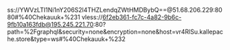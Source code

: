 ss://YWVzLTI1Ni1nY206S2l4THZLendqZWtHMDBybQ==@51.68.206.229:8080#%40Chekauuk+%231
vless://6f2eb361-fc7c-4a82-9b6c-9fb10a163fdb@195.245.221.70:80?path=%2Fgraphql&security=none&encryption=none&host=vr4RlSu.kallepache.store&type=ws#%40Chekauuk+%232